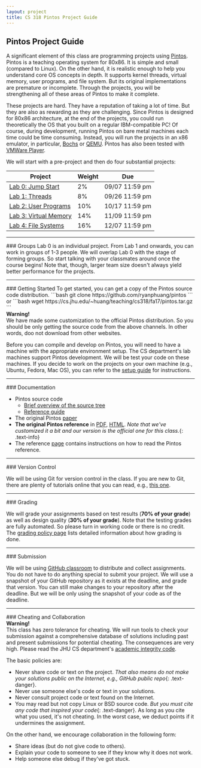 ```yaml
---
layout: project
title: CS 318 Pintos Project Guide
---
```


## Pintos Project Guide

A significant element of this class are programming projects using
[Pintos](http://pintos-os.org). Pintos is a teaching operating system 
for 80x86. It is simple and small (compared to Linux). On the other hand,
it is realistic enough to help you understand core OS concepts in depth. 
It supports kernel threads, virtual memory, user programs, and file system. 
But its original implementations are premature or incomplete. Through the 
projects, you will be strengthening all of these areas of Pintos to make 
it complete.

These projects are hard. They have a reputation of taking a lot of time. But
they are also as rewarding as they are challenging. Since Pintos is designed
for 80x86 architecture, at the end of the projects, you could run theoretically 
the OS that you built on a regular IBM-compatible PC! Of course, during development, 
running Pintos on bare metal machines each time could be time consuming. Instead,
you will run the projects in an x86 emulator, in particular, [Bochs](http://bochs.sourceforge.net)
or [QEMU](http://fabrice.bellard.free.fr/qemu/). Pintos has also been tested with
[VMWare Player](http://www.vmware.com/).

We will start with a pre-project and then do four substantial projects:

<table class="table table-bordered table-striped table-hover" id="schedule-table">
  <thead>
    <tr class="info">
      <th>Project</th>
      <th>Weight</th>
      <th>Due</th>
    </tr>
  </thead>
  <tbody>
  <tr>
    <td><a href="project0.html">Lab 0: Jump Start</a></td>
    <td>2%</td>
    <td>09/07 11:59 pm</td>
  </tr>
  <tr>
    <td><a href="project1.html">Lab 1: Threads</a></td>
    <td>8%</td>
    <td>09/26 11:59 pm</td>
  </tr>
  <tr>
    <td><a href="project2.html">Lab 2: User Programs</a></td>
    <td>10%</td>
    <td>10/17 11:59 pm</td>
  </tr>
  <tr>
    <td><a href="project3.html">Lab 3: Virtual Memory</a></td>
    <td>14%</td>
    <td>11/09 11:59 pm</td>
  </tr>
  <tr>
    <td><a href="project4.html">Lab 4: File Systems</a></td>
    <td>16%</td>
    <td>12/07 11:59 pm</td>
  </tr>
  </tbody>
</table>


<HR SIZE="6">
### Groups
Lab 0 is an individual project. From Lab 1 and onwards, you can work in groups of 
1-3 people. We will overlap Lab 0 with the stage of forming groups. So start
talking with your classmates around once the course begins! Note that, though,
larger team size doesn't always yield better performance for the projects.

<HR SIZE="6">
### Getting Started
To get started, you can get a copy of the Pintos source code distribution.
```bash
git clone https://github.com/ryanphuang/pintos
```
or
```bash
wget https://cs.jhu.edu/~huang/teaching/cs318/fa17/pintos.tar.gz
```
<div class="panel panel-warning">
  <div class="panel-heading">
    <strong>Warning!</strong>
  </div>
  <div class="panel-body">
    We have made some customization to the official Pintos distribution. So you 
    should be only getting the source code from the above channels. In other words,
    doo not download from other websites.
  </div>
</div>

Before you can compile and develop on Pintos, you will need to have a machine
with the appropriate environment setup. The CS department's lab machines support 
Pintos development. We will be test your code on these machines. If you decide to 
work on the projects on your own machine (e.g., Ubuntu, Fedora, Mac OS), you can 
refer to the [setup guide](setup.html) for instructions.

<HR SIZE="6">
### Documentation

* Pintos source code 
  - [Brief overview of the source tree](listing_0.html)
  - [Reference guide](pintos_6.html)
* The original Pintos [paper](https://benpfaff.org/papers/pintos.pdf)
* **The original Pintos reference** in [PDF](pintos.pdf), [HTML](pintos.html). *Note that 
  we've customized it a bit and our version is the official one for this class.*{: .text-info}
* The reference [page](/references.html) contains instructions on how to read the Pintos
  reference.

<HR SIZE="6">
### Version Control

We will be using Git for version control in the class. If you are new to Git, there
are plenty of tutorials online that you can read, e.g., [this one](https://www.atlassian.com/git/tutorials).

<HR SIZE="6">
### Grading

We will grade your assignments based on test results (**70% of your grade**)
as well as design quality (**30% of your grade**). Note that the testing grades
are fully automated. So please turn in working code or there is no credit. 
The [grading policy page](grading.html) lists detailed information about how 
grading is done.

<HR SIZE="6">
### Submission

We will be using [GitHub classroom](https://education.github.com) to distribute 
and collect assignments. You do not have to do anything special to submit your project. 
We will use a snapshot of your GitHub repository as it exists at the deadline, and 
grade that version. You can still make changes to your repository after the deadline.
But we will be only using the snapshot of your code as of the deadline.

<HR SIZE="6">
### Cheating and Collaboration
<div class="panel panel-danger">
  <div class="panel-heading">
    <strong>Warning!</strong>
  </div>
  <div class="panel-body">
  This class has zero tolerance for cheating. We will run tools to check your submission 
  against a comprehensive database of solutions including past and present submissions 
  for potential cheating. The consequences are very high. Please
  read the JHU CS department's <a href="https://www.cs.jhu.edu/academic-integrity-code">academic integrity code</a>.
</div>
</div>

The basic policies are:
* Never share code or text on the project. *That also means do not make your solutions
  public on the Internet, e.g., GitHub public repo*{: .text-danger}.
* Never use someone else's code or text in your solutions.
* Never consult project code or text found on the Internet.
* You may read but not copy Linux or BSD source code. *But you must cite any code
  that inspired your code*{: .text-danger}. As long as you cite what you used, it's
  not cheating. In the worst case, we deduct points if it undermines 
  the assignment.

On the other hand, we encourage collaboration in the following form:
* Share ideas (but do not give code to others).
* Explain your code to someone to see if they know why it does not work.
* Help someone else debug if they've got stuck.
